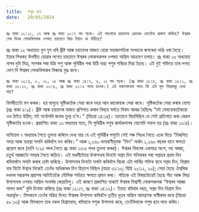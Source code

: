 ```yaml
---
title:  পশুৰ ছাব
date:   29/05/2024
---
```


`প্ৰঃ বাক্য ১২:১২, ১৭ আৰু প্ৰঃ বাক্য ১৩:৭ পদ পঢ়ক। এই পদবোৰে চয়তানৰ ক্ৰোধক কেনেকৈ প্ৰকাশ কৰিছে? ঈশ্বৰৰ শেষ দিনৰ লোকবিলাকৰ ওপৰত চয়তানে কিয় ইমান খং উঠিছে?`

প্ৰঃ বাক্য ১২ অধ্যায়ত যুগ যুগ ধৰি খ্ৰীষ্ট আৰু চয়তানৰ মাজত হোৱা মহাজাগতিক সংঘাতৰ ৰূপৰেখা দাঙি ধৰা হৈছে। ইয়াৰ শিখৰত উপনীত হোৱাৰ লগেত চয়তানে ঈশ্বৰৰ লোকসকলৰ ওপৰত অন্তিম আক্ৰমণ চলায়। প্ৰঃ বাক্য ১৩ অধ্যায়ত নাগৰ দুটা মিত্ৰ, সাগৰৰ পৰা উঠা পশু আৰু পৃথিৱীৰ পৰা উঠি অহা পশুৰ পৰিচয় দিয়া হৈছে। এই দুই শক্তিয়ে তাৰ লগত যোগ দি ঈশ্বৰৰ লোকবিলাকৰ বিৰুদ্ধে যুদ্ধ কৰে।

`প্ৰঃ বাক্য ১৩:৪, ৮, ১২, ১৫ আৰু প্ৰঃ বাক্য ১৪:৭, ৯, ১১ পদ পঢ়ক। (প্ৰঃ বাক্য ১৫:৪, প্ৰঃ বাক্য ১৬:২, প্ৰঃ বাক্য ১৯:২০, প্ৰঃ বাক্য ২০:৪, প্ৰঃ বাক্য ২২:৯ পদো চাওক।) এই সকলোবোৰ পদত কি এটা মূল বিষয়বস্তু দেখা যায়?`

বিপৰীতটো মন কৰক। হয় মানুহে সৃষ্টিকৰ্তাক সেৱা কৰে নহয় আন কাৰোবাক সেৱা কৰে। সৃষ্টিকৰ্তাক সেৱা কৰাৰ যোগ্য (প্ৰঃ বাক্য ৫:৯)। খ্ৰীষ্ট আৰু চয়তানৰ মাজত প্ৰণিপাত কৰাৰ বিষয়ে স্বৰ্গতে বিবাদ আৰম্ভ হৈছিলঃ “মই মেঘবোৰতকৈয়ো ওখ ঠাইত উঠিম; মই সৰ্বোপৰি জনাৰ তুল্য হ’ম।” (যিচয়া ১৪:১৪)। চয়তানে বিচাৰিছিল যে সেই প্ৰতিপাত কৰা কেৱল সৃষ্টিকৰ্তাৰ হওক। প্ৰকাশিত বাক্য ১৩ অধ্যায়ৰ মতে, সি পৃথিৱীৰ পশুৰ কাৰ্যকলাপৰ যোগেদি সফল হয় (প্ৰঃ বাক্য ১৩:৪)।

দানিয়েল ৭ অধ্যায়ৰ সৈতে তুলনা কৰিলে দেখা যায় যে এই পৃথিৱীৰ পশুটো সেই সৰু শিঙৰ সৈতে একে যিয়ে “নিৰূপিত সময় আৰু ব্যৱস্থা সলনি কৰিবলৈ মন কৰিব।” আৰু ১,২৬০ ভাববাণীমূলক “দিন” অৰ্থাৎ ১,২৬০ বছৰৰ বাবে ক্ষমতা প্ৰয়োগ কৰে (দানি ৭:২৫ পদৰ সৈতে প্ৰঃ বাক্য ১৩:৫ পদৰ তুলনা কৰক)। ঈশ্বৰৰ বিধানৰ একমাত্ৰ অংশ, দহ আজ্ঞা, চতুৰ্থ আজ্ঞাটো সময়ৰ সৈতে জড়িত। এই মণ্ডলীটোৱে উপাসনাৰ দিনটো সপ্তম দিন শনিবাৰৰ পৰা সপ্তাহৰ প্ৰথম দিন ৰবিবাৰলৈ সলনি কৰাৰ চেষ্টা কৰিছে। উপাসনাৰ দিনটো সলনি কৰিবলৈ বিচৰা এটা পাৰ্থিৱ শক্তিৰ বাবে সপ্তম দিন, বিশ্ৰাম বাৰ যিটো ঈশ্বৰে নিজেই তেওঁৰ অধিকাৰৰ চিন হিচাপে দিছিল (যাত্ৰা ৩১:১৩; যিহি ২০:১২, ২০); সেয়া হৈছে ঐশ্বৰিক দখলৰ সম্ভৱপৰ প্ৰয়াসৰ আটাইতকৈ মৌলিক পৰ্যায়ত ক্ষমতা প্ৰদান কৰা। গতিকে এই বিষয়টোৱেই হৈছে সঁচা আৰু মিছা উপাসনাৰ ওপৰত অন্তিম সংঘৰ্ষৰ কেন্দ্ৰবিন্দু। এই কাৰণে প্ৰকাশিত বাক্যই ঈশ্বৰৰ বিশ্বাসী লোকসকলক “ঈশ্বৰৰ আজ্ঞা পালন কৰা” বুলি চিনাক্ত কৰিছে (প্ৰঃ বাক্য ১২:১৭, প্ৰঃ বাক্য ১৪:১২)। ইয়াত ৰবিবাৰ নহয়, সপ্তম দিন বিশ্ৰাম দিন অন্তৰ্ভুক্ত। যিসকলে তেওঁৰ পৱিত্ৰ দিনত ঈশ্বৰক উপাসনা কৰিবলৈ তৃতীয় দূতৰ অন্তিম আমন্ত্ৰণক অস্বীকাৰ কৰে (যিচয়া ৫৮:১৩) আৰু যিসকলে তাৰ নকল বিশ্ৰামবাৰ, ৰবিবাৰে পশুক উপাসনা কৰে, তেওঁবিলাকে পশুৰ ছাব লাভ কৰিব।